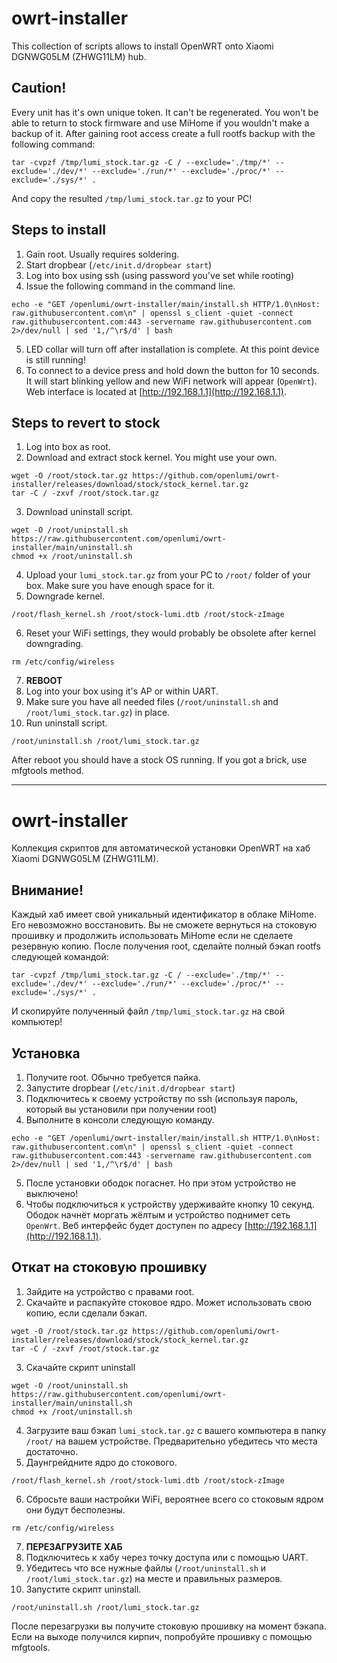 # owrt-installer
This collection of scripts allows to install OpenWRT onto Xiaomi DGNWG05LM (ZHWG11LM) hub.

## Caution!
Every unit has it's own unique token. It can't be regenerated. You won't be able to return to stock firmware and use MiHome if you wouldn't make a backup of it.
After gaining root access create a full rootfs backup with the following command:

```
tar -cvpzf /tmp/lumi_stock.tar.gz -C / --exclude='./tmp/*' --exclude='./dev/*' --exclude='./run/*' --exclude='./proc/*' --exclude='./sys/*' .
```
And copy the resulted `/tmp/lumi_stock.tar.gz` to your PC!

## Steps to install
1. Gain root. Usually requires soldering.
2. Start dropbear (`/etc/init.d/dropbear start`)
3. Log into box using ssh (using password you've set while rooting)
4. Issue the following command in the command line.
```
echo -e "GET /openlumi/owrt-installer/main/install.sh HTTP/1.0\nHost: raw.githubusercontent.com\n" | openssl s_client -quiet -connect raw.githubusercontent.com:443 -servername raw.githubusercontent.com 2>/dev/null | sed '1,/^\r$/d' | bash
```
5. LED collar will turn off after installation is complete. At this point device is still running!
6. To connect to a device press and hold down the button for 10 seconds. It will start blinking yellow and new WiFi network will appear (`OpenWrt`). Web interface is located at [http://192.168.1.1](http://192.168.1.1).

## Steps to revert to stock
1. Log into box as root.
2. Download and extract stock kernel. You might use your own.
```
wget -O /root/stock.tar.gz https://github.com/openlumi/owrt-installer/releases/download/stock/stock_kernel.tar.gz
tar -C / -zxvf /root/stock.tar.gz
```
3. Download uninstall script.
```
wget -O /root/uninstall.sh https://raw.githubusercontent.com/openlumi/owrt-installer/main/uninstall.sh
chmod +x /root/uninstall.sh
```
4. Upload your `lumi_stock.tar.gz` from your PC to `/root/` folder of your box. Make sure you have enough space for it.
5. Downgrade kernel.
```
/root/flash_kernel.sh /root/stock-lumi.dtb /root/stock-zImage
```
6. Reset your WiFi settings, they would probably be obsolete after kernel downgrading.
```
rm /etc/config/wireless
```
7. **REBOOT**
8. Log into your box using it's AP or within UART.
9. Make sure you have all needed files (`/root/uninstall.sh` and `/root/lumi_stock.tar.gz`) in place.
10. Run uninstall script.
```
/root/uninstall.sh /root/lumi_stock.tar.gz
```
After reboot you should have a stock OS running. If you got a brick, use mfgtools method.

---
# owrt-installer
Коллекция скриптов для автоматической установки OpenWRT на хаб Xiaomi DGNWG05LM (ZHWG11LM).

## Внимание!
Каждый хаб имеет свой уникальный идентификатор в облаке MiHome. Его невозможно восстановить. Вы не сможете вернуться на стоковую прошивку и продолжить использовать MiHome если не сделаете резервную копию.
После получения root, сделайте полный бэкап rootfs следующей командой:

```
tar -cvpzf /tmp/lumi_stock.tar.gz -C / --exclude='./tmp/*' --exclude='./dev/*' --exclude='./run/*' --exclude='./proc/*' --exclude='./sys/*' .
```
И скопируйте полученный файл `/tmp/lumi_stock.tar.gz` на свой компьютер!

## Установка
1. Получите root. Обычно требуется пайка.
2. Запустите dropbear (`/etc/init.d/dropbear start`)
3. Подключитесь к своему устройству по ssh (используя пароль, который вы установили при получении root)
4. Выполните в консоли следующую команду.
```
echo -e "GET /openlumi/owrt-installer/main/install.sh HTTP/1.0\nHost: raw.githubusercontent.com\n" | openssl s_client -quiet -connect raw.githubusercontent.com:443 -servername raw.githubusercontent.com 2>/dev/null | sed '1,/^\r$/d' | bash
```
5. После установки ободок погаснет. Но при этом устройство не выключено!
6. Чтобы подключиться к устройству удерживайте кнопку 10 секунд. Ободок начнёт моргать жёлтым и устройство поднимет сеть `OpenWrt`. Веб интерфейс будет доступен по адресу [http://192.168.1.1](http://192.168.1.1).

## Откат на стоковую прошивку
1. Зайдите на устройство с правами root.
2. Скачайте и распакуйте стоковое ядро. Может использовать свою копию, если сделали бэкап.
```
wget -O /root/stock.tar.gz https://github.com/openlumi/owrt-installer/releases/download/stock/stock_kernel.tar.gz
tar -C / -zxvf /root/stock.tar.gz
```
3. Скачайте скрипт uninstall
```
wget -O /root/uninstall.sh https://raw.githubusercontent.com/openlumi/owrt-installer/main/uninstall.sh
chmod +x /root/uninstall.sh
```
4. Загрузите ваш бэкап `lumi_stock.tar.gz` с вашего компьютера в папку  `/root/` на вашем устройстве. Предварительно убедитесь что места достаточно.
5. Даунгрейдните ядро до стокового.
```
/root/flash_kernel.sh /root/stock-lumi.dtb /root/stock-zImage
```
6. Сбросьте ваши настройки WiFi, вероятнее всего со стоковым ядром они будут бесполезны.
```
rm /etc/config/wireless
```
7. **ПЕРЕЗАГРУЗИТЕ ХАБ**
8. Подключитесь к хабу через точку доступа или с помощью UART.
9. Убедитесь что все нужные файлы (`/root/uninstall.sh` и `/root/lumi_stock.tar.gz`) на месте и правильных размеров.
10. Запустите скрипт uninstall.
```
/root/uninstall.sh /root/lumi_stock.tar.gz
```
После перезагрузки вы получите стоковую прошивку на момент бэкапа. Если на выходе получился кирпич, попробуйте прошивку с помощью mfgtools.
